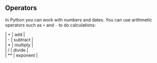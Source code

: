 <h2 class="c-project-heading--explainer">Operators</h2>

In Python you can work with numbers and dates. You can use arithmetic operators such as `+` and `-`  to do calculations:

| + | add |   
| - | subtract |   
| * | multiply |   
| / | divide |   
| ** | exponent |   

